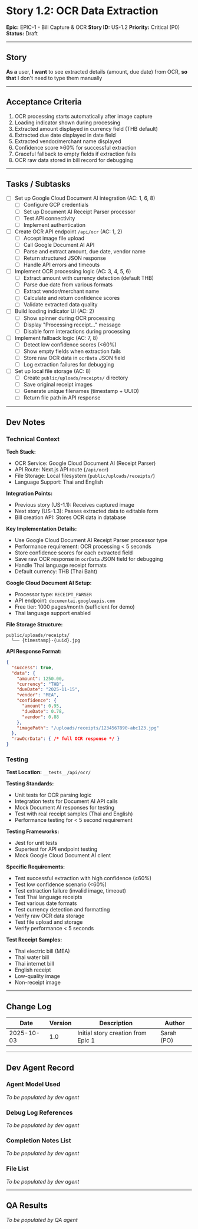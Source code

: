 # Story 1.2: OCR Data Extraction

**Epic:** EPIC-1 - Bill Capture & OCR
**Story ID:** US-1.2
**Priority:** Critical (P0)
**Status:** Draft

---

## Story

**As a** user,
**I want** to see extracted details (amount, due date) from OCR,
**so that** I don't need to type them manually

---

## Acceptance Criteria

1. OCR processing starts automatically after image capture
2. Loading indicator shown during processing
3. Extracted amount displayed in currency field (THB default)
4. Extracted due date displayed in date field
5. Extracted vendor/merchant name displayed
6. Confidence score ≥60% for successful extraction
7. Graceful fallback to empty fields if extraction fails
8. OCR raw data stored in bill record for debugging

---

## Tasks / Subtasks

- [ ] Set up Google Cloud Document AI integration (AC: 1, 6, 8)
  - [ ] Configure GCP credentials
  - [ ] Set up Document AI Receipt Parser processor
  - [ ] Test API connectivity
  - [ ] Implement authentication

- [ ] Create OCR API endpoint `/api/ocr` (AC: 1, 2)
  - [ ] Accept image file upload
  - [ ] Call Google Document AI API
  - [ ] Parse and extract amount, due date, vendor name
  - [ ] Return structured JSON response
  - [ ] Handle API errors and timeouts

- [ ] Implement OCR processing logic (AC: 3, 4, 5, 6)
  - [ ] Extract amount with currency detection (default THB)
  - [ ] Parse due date from various formats
  - [ ] Extract vendor/merchant name
  - [ ] Calculate and return confidence scores
  - [ ] Validate extracted data quality

- [ ] Build loading indicator UI (AC: 2)
  - [ ] Show spinner during OCR processing
  - [ ] Display "Processing receipt..." message
  - [ ] Disable form interactions during processing

- [ ] Implement fallback logic (AC: 7, 8)
  - [ ] Detect low confidence scores (<60%)
  - [ ] Show empty fields when extraction fails
  - [ ] Store raw OCR data in `ocrData` JSON field
  - [ ] Log extraction failures for debugging

- [ ] Set up local file storage (AC: 8)
  - [ ] Create `public/uploads/receipts/` directory
  - [ ] Save original receipt images
  - [ ] Generate unique filenames (timestamp + UUID)
  - [ ] Return file path in API response

---

## Dev Notes

### Technical Context

**Tech Stack:**
- OCR Service: Google Cloud Document AI (Receipt Parser)
- API Route: Next.js API route (`/api/ocr`)
- File Storage: Local filesystem (`public/uploads/receipts/`)
- Language Support: Thai and English

**Integration Points:**
- Previous story (US-1.1): Receives captured image
- Next story (US-1.3): Passes extracted data to editable form
- Bill creation API: Stores OCR data in database

**Key Implementation Details:**
- Use Google Cloud Document AI Receipt Parser processor type
- Performance requirement: OCR processing < 5 seconds
- Store confidence scores for each extracted field
- Save raw OCR response in `ocrData` JSON field for debugging
- Handle Thai language receipt formats
- Default currency: THB (Thai Baht)

**Google Cloud Document AI Setup:**
- Processor type: `RECEIPT_PARSER`
- API endpoint: `documentai.googleapis.com`
- Free tier: 1000 pages/month (sufficient for demo)
- Thai language support enabled

**File Storage Structure:**
```
public/uploads/receipts/
  └── {timestamp}-{uuid}.jpg
```

**API Response Format:**
```json
{
  "success": true,
  "data": {
    "amount": 1250.00,
    "currency": "THB",
    "dueDate": "2025-11-15",
    "vendor": "MEA",
    "confidence": {
      "amount": 0.95,
      "dueDate": 0.78,
      "vendor": 0.88
    },
    "imagePath": "/uploads/receipts/1234567890-abc123.jpg"
  },
  "rawOcrData": { /* full OCR response */ }
}
```

### Testing

**Test Location:** `__tests__/api/ocr/`

**Testing Standards:**
- Unit tests for OCR parsing logic
- Integration tests for Document AI API calls
- Mock Document AI responses for testing
- Test with real receipt samples (Thai and English)
- Performance testing for < 5 second requirement

**Testing Frameworks:**
- Jest for unit tests
- Supertest for API endpoint testing
- Mock Google Cloud Document AI client

**Specific Requirements:**
- Test successful extraction with high confidence (≥60%)
- Test low confidence scenario (<60%)
- Test extraction failure (invalid image, timeout)
- Test Thai language receipts
- Test various date formats
- Test currency detection and formatting
- Verify raw OCR data storage
- Test file upload and storage
- Verify performance < 5 seconds

**Test Receipt Samples:**
- Thai electric bill (MEA)
- Thai water bill
- Thai internet bill
- English receipt
- Low-quality image
- Non-receipt image

---

## Change Log

| Date | Version | Description | Author |
|------|---------|-------------|--------|
| 2025-10-03 | 1.0 | Initial story creation from Epic 1 | Sarah (PO) |

---

## Dev Agent Record

### Agent Model Used

_To be populated by dev agent_

### Debug Log References

_To be populated by dev agent_

### Completion Notes List

_To be populated by dev agent_

### File List

_To be populated by dev agent_

---

## QA Results

_To be populated by QA agent_
